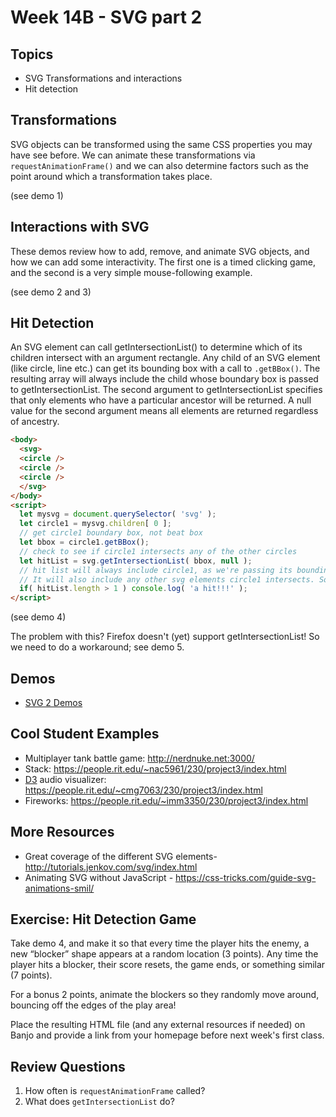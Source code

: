 # Week 14B - SVG part 2

## Topics
- SVG Transformations and interactions
- Hit detection

## Transformations
SVG objects can be transformed using the same CSS properties you may have see before. We can animate these transformations via ```requestAnimationFrame()``` and we can also determine factors such as the point around which a transformation takes place.

(see demo 1)

## Interactions with SVG
These demos review how to add, remove, and animate SVG objects, and how we can add some interactivity. The first one is a timed clicking game, and the second is a very simple mouse-following example.

(see demo 2 and 3)

## Hit Detection
An SVG element can call getIntersectionList() to determine which of its children intersect with an argument rectangle. Any child of an SVG element (like circle, line etc.) can get its bounding box with a call to ```.getBBox()```. The resulting array will always include the child whose boundary box is passed to getIntersectionList. The second argument to getIntersectionList specifies that only elements who have a particular ancestor will be returned. A null value for the second argument means all elements are returned regardless of ancestry.

```html
<body>
  <svg>
  <circle />
  <circle />
  <circle />
  </svg>
</body>
<script>
  let mysvg = document.querySelector( 'svg' );
  let circle1 = mysvg.children[ 0 ];
  // get circle1 boundary box, not beat box
  let bbox = circle1.getBBox();
  // check to see if circle1 intersects any of the other circles
  let hitList = svg.getIntersectionList( bbox, null );
  // hit list will always include circle1, as we're passing its bounding box. 
  // It will also include any other svg elements circle1 intersects. So:
  if( hitList.length > 1 ) console.log( 'a hit!!!' );
</script>
```
(see demo 4)

The problem with this? Firefox doesn't (yet) support getIntersectionList! So we need to do a workaround; see demo 5.

## Demos
- [SVG 2 Demos](../other-files/SVG-2-Demos.zip)

## Cool Student Examples
- Multiplayer tank battle game: http://nerdnuke.net:3000/
- Stack: https://people.rit.edu/~nac5961/230/project3/index.html
- [D3](https://d3js.org/) audio visualizer: https://people.rit.edu/~cmg7063/230/project3/index.html
- Fireworks: https://people.rit.edu/~imm3350/230/project3/index.html

## More Resources
- Great coverage of the different SVG elements- http://tutorials.jenkov.com/svg/index.html
- Animating SVG without JavaScript - https://css-tricks.com/guide-svg-animations-smil/

## Exercise: Hit Detection Game
Take demo 4, and make it so that every time the player hits the enemy, a new “blocker” shape appears at a random location (3 points).
Any time the player hits a blocker, their score resets, the game ends, or something similar (7 points).

For a bonus 2 points, animate the blockers so they randomly move around, bouncing off the edges of the play area!

Place the resulting HTML file (and any external resources if needed) on Banjo and provide a link from your homepage before next week's first class.

## Review Questions
1. How often is ```requestAnimationFrame``` called?
1. What does ```getIntersectionList``` do?
